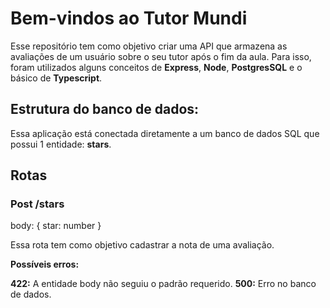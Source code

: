 #  Bem-vindos ao Tutor Mundi

Esse repositório tem como objetivo criar uma API que armazena as avaliações de um usuário sobre o seu tutor após o fim da aula. Para isso, foram utilizados alguns conceitos de **Express**, **Node**, **PostgresSQL** e o básico de **Typescript**.

## Estrutura do banco de dados:
Essa aplicação está conectada diretamente a um banco de dados SQL que possui 1 entidade: **stars**.

## Rotas

### Post /stars

body: {
star: number
}

Essa rota tem como objetivo cadastrar a nota de uma avaliação.

**Possíveis erros:**

**422:**   A entidade body não seguiu o padrão requerido.
**500:** Erro no banco de dados.
 


